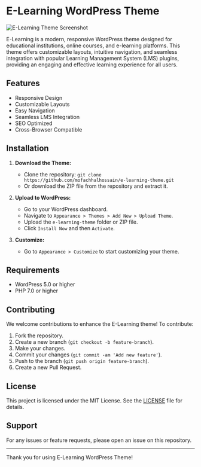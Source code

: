 # E-Learning WordPress Theme

![E-Learning Theme Screenshot](img/screenshot.png)

E-Learning is a modern, responsive WordPress theme designed for educational institutions, online courses, and e-learning platforms. This theme offers customizable layouts, intuitive navigation, and seamless integration with popular Learning Management System (LMS) plugins, providing an engaging and effective learning experience for all users.

## Features

- Responsive Design
- Customizable Layouts
- Easy Navigation
- Seamless LMS Integration
- SEO Optimized
- Cross-Browser Compatible

## Installation

1. **Download the Theme:**
   - Clone the repository: `git clone https://github.com/mofachhalhossain/e-learning-theme.git`
   - Or download the ZIP file from the repository and extract it.

2. **Upload to WordPress:**
   - Go to your WordPress dashboard.
   - Navigate to `Appearance > Themes > Add New > Upload Theme`.
   - Upload the `e-learning-theme` folder or ZIP file.
   - Click `Install Now` and then `Activate`.

3. **Customize:**
   - Go to `Appearance > Customize` to start customizing your theme.

## Requirements

- WordPress 5.0 or higher
- PHP 7.0 or higher

## Contributing

We welcome contributions to enhance the E-Learning theme! To contribute:

1. Fork the repository.
2. Create a new branch (`git checkout -b feature-branch`).
3. Make your changes.
4. Commit your changes (`git commit -am 'Add new feature'`).
5. Push to the branch (`git push origin feature-branch`).
6. Create a new Pull Request.

## License

This project is licensed under the MIT License. See the [LICENSE](LICENSE) file for details.

## Support

For any issues or feature requests, please open an issue on this repository.

---

Thank you for using E-Learning WordPress Theme!

